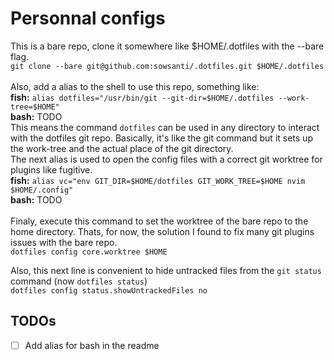 # Personnal configs

This is a bare repo, clone it somewhere like $HOME/.dotfiles with the --bare flag.
<br>
`git clone --bare git@github.com:sowsanti/.dotfiles.git $HOME/.dotfiles`
<br>
<br>
Also, add a alias to the shell to use this repo, something like:
<br>
**fish:**
`alias dotfiles="/usr/bin/git --git-dir=$HOME/.dotfiles --work-tree=$HOME"`<br>
**bash:** TODO
<br>
This means the command `dotfiles` can be used in any directory to interact with the dotfiles git repo.
Basically, it's like the git command but it sets up the work-tree and the actual place of the git directory.
<br>
The next alias is used to open the config files with a correct git worktree for plugins like fugitive.
<br>
**fish:**
`alias vc="env GIT_DIR=$HOME/dotfiles GIT_WORK_TREE=$HOME nvim $HOME/.config"`<br>
**bash:** TODO
<br>
<br>
Finaly, execute this command to set the worktree of the bare repo to the home directory.
Thats, for now, the solution I found to fix many git plugins issues with the bare repo.
<br>
`dotfiles config core.worktree $HOME`

Also, this next line is convenient to hide untracked files from the `git status` command (now `dotfiles status`)
<br>
`dotfiles config status.showUntrackedFiles no`

## TODOs

- [ ] Add alias for bash in the readme
